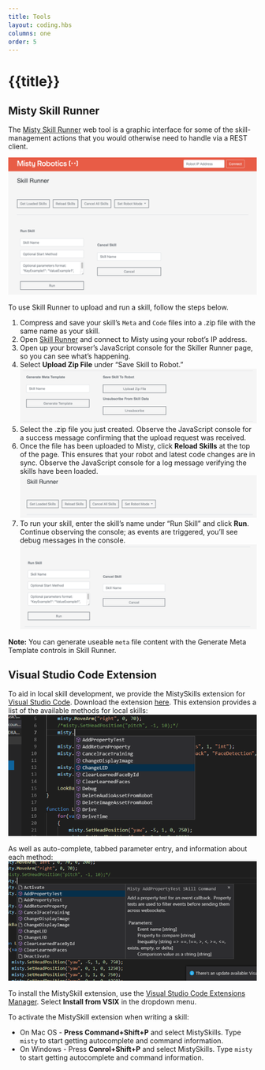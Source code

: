 ```yaml
---
title: Tools
layout: coding.hbs
columns: one
order: 5
---
```


# {{title}}

## Misty Skill Runner

The [Misty Skill Runner](https://skill-runner.mistyrobotics.com) web tool is a graphic interface for some of the skill-management actions that you would otherwise need to handle via a REST client.

![Skill runner home page](../../../assets/images/skill-runner.png)

To use Skill Runner to upload and run a skill, follow the steps below. 

1. Compress and save your skill’s `Meta` and `Code` files into a .zip file with the same name as your skill.
2. Open [Skill Runner](https://skill-runner.mistyrobotics.com) and connect to Misty using your robot’s IP address.
3. Open up your browser’s JavaScript console for the Skiller Runner page, so you can see what’s happening.
4. Select **Upload Zip File** under “Save Skill to Robot.”![Upload Zip File](../../../assets/images/skill-runner-save-skill.png)
5. Select the .zip file you just created. Observe the JavaScript console for a success message confirming that the upload request was received.
6. Once the file has been uploaded to Misty, click **Reload Skills** at the top of the page. This ensures that your robot and latest code changes are in sync. Observe the JavaScript console for a log message verifying the skills have been loaded. ![Reload Skills](../../../assets/images/skill-runner-reload-skills.png)
7. To run your skill, enter the skill’s name under “Run Skill” and click **Run**. Continue observing the console; as events are triggered, you’ll see debug messages in the console. ![Run Skills](../../../assets/images/skill-runner-run-skill.png)

**Note:** You can generate useable `meta` file content with the Generate Meta Template controls in Skill Runner.

## Visual Studio Code Extension

To aid in local skill development, we provide the MistySkills extension for [Visual Studio Code](https://code.visualstudio.com/). Download the extension [here](https://s3.amazonaws.com/docs-dev.mistyrobotics.io/VSC+Extension/mistyskills-0.0.1.vsix). This extension provides a list of the available methods for local skills: ![Visual Stuio Code Methods](../../../assets/images/vsc-extension-2.png)

As well as auto-complete, tabbed parameter entry, and information about each method:![Visual Stuio Code Methods](../../../assets/images/vsc-extension-1.png)

To install the MistySkill extension, use the [Visual Studio Code Extensions Manager](https://code.visualstudio.com/docs/editor/extension-gallery). Select **Install from VSIX** in the dropdown menu.

To activate the MistySkill extension when writing a skill:
* On Mac OS - **Press Command+Shift+P** and select MistySkills. Type `misty` to start getting autocomplete and command information.
* On Windows - Press **Conrol+Shift+P** and select MistySkills. Type `misty` to start getting autocomplete and command information.
